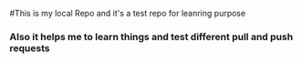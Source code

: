 #This is my local Repo and it's a test repo for leanring purpose

### Also it helps me to learn things and test different pull and push requests
